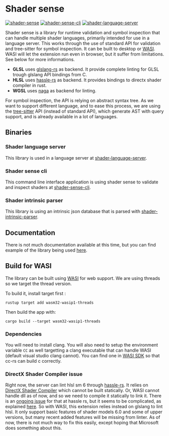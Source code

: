 # Shader sense

[![shader-sense](https://img.shields.io/crates/v/shader-sense?label=shader-sense)](https://crates.io/crates/shader-sense)
[![shader-sense-cli](https://img.shields.io/crates/v/shader-sense?label=shader-sense-cli)](https://crates.io/crates/shader-sense-cli)
[![shader-language-server](https://img.shields.io/crates/v/shader-language-server?label=shader-language-server)](https://crates.io/crates/shader-language-server)

Shader sense is a library for runtime validation and symbol inspection that can handle multiple shader languages, primarily intended for use in a language server. This works through the use of standard API for validation and tree-sitter for symbol inspection. It can be built to desktop or [WASI](https://wasi.dev/). WASI will let the extension run even in browser, but it suffer from limitations. See below for more informations.

- **GLSL** uses [glslang-rs](https://github.com/SnowflakePowered/glslang-rs) as backend. It provide complete linting for GLSL trough glslang API bindings from C.
- **HLSL** uses [hassle-rs](https://github.com/Traverse-Research/hassle-rs) as backend. It provides bindings to directx shader compiler in rust.
- **WGSL** uses [naga](https://github.com/gfx-rs/naga) as backend for linting.

For symbol inspection, the API is relying on abstract syntax tree. As we want to support different language, and to ease this process, we are using the [tree-sitter](https://tree-sitter.github.io/tree-sitter/) API (instead of standard API), which generate AST with query support, and is already available in a lot of languages.

## Binaries

### Shader language server

This library is used in a language server at [shader-language-server](https://github.com/antaalt/shader-sense/tree/main/shader-language-server). 

### Shader sense cli

This command line interface application is using shader sense to validate and inspect shaders at [shader-sense-cli](https://github.com/antaalt/shader-sense/tree/main/shader-sense-cli).

### Shader intrinsic parser

This library is using an intrinsic json database that is parsed with [shader-intrinsic-parser](https://github.com/antaalt/shader-sense/tree/main/shader-intrinsic-parser).

## Documentation

There is not much documentation available at this time, but you can find example of the library being used [here](https://github.com/antaalt/shader-sense/tree/main/shader-sense/examples).

## Build for WASI

The library can be built using [WASI](https://wasi.dev/) for web support. We are using threads so we target the thread version.

To build it, install target first :

```shell
rustup target add wasm32-wasip1-threads
```

Then build the app with:

```shell
cargo build --target wasm32-wasip1-threads
```

### Dependencies

You will need to install clang. You will also need to setup the environment variable `CC` as well targetting a clang executable that can handle WASI (default visual studio clang cannot). You can find one in [WASI SDK](https://github.com/WebAssembly/wasi-sdk) so that cc-rs can build c correctly.

### DirectX Shader Compiler issue

Right now, the server can lint hlsl sm 6 through [hassle-rs](https://github.com/Traverse-Research/hassle-rs). It relies on [DirectX Shader Compiler](https://github.com/microsoft/DirectXShaderCompiler) which cannot be built statically. Or, WASI cannot handle dll as of now, and so we need to compile it statically to link it. There is an [ongoing issue](https://github.com/Traverse-Research/hassle-rs/issues/57) for that at hassle rs, but it seems to be complicated, as explained [here](https://devlog.hexops.com/2024/building-the-directx-shader-compiler-better-than-microsoft/). So with WASI, this extension relies instead on glslang to lint hlsl. It only support basic features of shader models 6.0 and some of upper versions, but many recent added features will be missing from linter. As of now, there is not much way to fix this easily, except hoping that Microsoft does something about this.